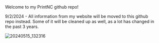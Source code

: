 Welcome to my PrintNC github repo!

9/2/2024 - All information from my website will be moved to this github repo instead. Some of it will be cleaned up as well, as a lot has changed in the past 3 years.

![20240515_132316](https://github.com/user-attachments/assets/eee43a1d-1c8b-470c-9686-1c4babd13868)
